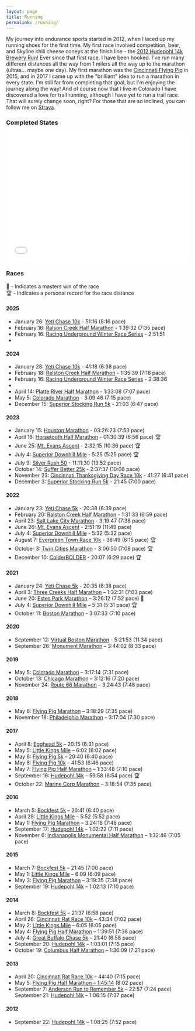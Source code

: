 ```yaml
---
layout: page
title: Running
permalink: /running/
---
```


My journey into endurance sports started in 2012, when I laced up my running shoes for the first time. My first race involved competition, beer, and Skyline chili cheese coneys at the finish line - the <a href="https://hudy14krun.com/">2012 Hudepohl 14k Brewery Run</a>! Ever since that first race, I have been hooked. I've run many different distances all the way from 1 milers all the way up to the marathon (ultras... maybe one day). My first marathon was the <a href="https://flyingpigmarathon.com/">Cincinnati Flying Pig</a> in 2015, and in 2017 I came up with the "brilliant" idea to run a marathon in every state. I'm still far from completing that goal, but I'm enjoying the journey along the way! And of course now that I live in Colorado I have discovered a love for trail running, although I have yet to run a trail race. That will surely change soon, right? For those that are so inclined, you can follow me on <a href="https://www.strava.com/athletes/jdhunt">Strava</a>. 

<h3>Completed States</h3>
<div style="max-width:980px;margin:5px auto 10px auto;font-size:14px;"><div style="position:relative;padding: 0 0 70% 0;height:0;overflow:hidden;"><iframe style="position:absolute;top:0;left:0;width:100%;height:100%;" src="//www.fla-shop.com/visited-states/embed/?st=CO%2CIL%2CMA%2CMN%2CNE%2COH%2COK%2CPA%2CTX%2CUT%2CVA&vc=1ca032&uc=90cfea&hc=40bfa6&bc=ffffff&sl=on" frameborder="0" scrolling="no"></iframe></div>

<h3>Races</h3>
🥇 - Indicates a masters win of the race<br />
🏆 - Indicates a personal record for the race distance

<div id="races-by-year">
    <h4>2025</h4>
    <ul>
        <li>January 26: <a href="https://racingunderground.racetecresults.com/myresults.aspx?uid=16436-654-2-62695">Yeti Chase 10k</a> - 51:16 (8:16 pace)</li>
        <li>February 16: <a href="https://racingunderground.racetecresults.com/myresults.aspx?uid=16436-5128-2-62992">Ralson Creek Half Marathon</a> - 1:39:32 (7:35 pace)</li>
        <li>February 16: <a href="https://racingunderground.racetecresults.com/myresults.aspx?uid=16436-5128-4-62910">Racing Underground Winter Race Series</a> - 2:51:51<li>
    </ul>
    <h4>2024</h4>
    <ul>
        <li>January 28: <a href="https://racingunderground.racetecresults.com/myresults.aspx?uid=16436-633-2-41545">Yeti Chase 10k</a> - 41:18 (6:38 pace)</li>
        <li>February 18: <a href="https://www.racetecresults.com/myresults.aspx?CId=16436&RId=634&EId=2&AId=42077">Ralston Creek Half Marathon</a> - 1:35:39 (7:18 pace)</li>
        <li>February 16: <a href="https://racingunderground.racetecresults.com/myresults.aspx?uid=16436-634-4-42406">Racing Underground Winter Race Series</a> - 2:38:36<li>
        <li>April 14: <a href="https://raceday.enmotive.com/#/events/2024-platte-river-half-marathon-relay/registrants/24e2c721-4ef8-422a-9134-8d509c3ad79c">Platte River Half Marathon</a> - 1:33:08 (7:07 pace)</li>
        <li>May 5: <a href="https://raceday.enmotive.com/#/events/2024-colorado-marathon/registrants/f00771b4-1e83-4f7f-8fbf-46a534cf7b3b">Colorado Marathon</a> - 3:09:46 (7:15 pace)</li>
        <li>December 15: <a href="https://racingunderground.racetecresults.com/myresults.aspx?uid=16436-653-1-62101">Superior Stocking Run 5k</a> - 21:03 (6:47 pace)</li>
    </ul>
    <h4>2023</h4>
    <ul>
        <li>January 15: <a href="https://www.delmopro.com/results-site/houston-marathon-results-details?hou_results_id=248296&hou_results_pid=RU2XC4BD">Houston Marathon</a> - 03:26:23 (7:53 pace)</li>
        <li>April 16: <a href="https://runsignup.com/Race/Results/80252/IndividualResult/dJtf?resultSetId=375155#U18590563">Horsetooth Half Marathon</a> - 01:30:39 (6:56 pace) 🏆</li>
        <li>June 25: <a href="https://racingunderground.racetecresults.com/myresults.aspx?uid=16436-540-2-284095">Mt. Evans Ascent</a> - 2:32:15 (10:36 pace) 🏆</li>
        <li>July 4: <a href="https://my.raceresult.com/251703/results">Superior Downhill Mile</a> - 5:25 (5:25 pace) 🏆</li>
        <li>July 9: <a href="https://www.athlinks.com/event/205238/results/Event/1049558/Course/2359813/Bib/472">Silver Rush 50</a> - 11:11:30 (13:52 pace)</li>
        <li>October 14: <a href="https://my.raceresult.com/266058/">Suffer Better 25k</a> - 2:37:37 (10:08 pace)</li>
        <li>November 23: <a href="https://onlineraceresults.com/race/view_race.php?race_id=77270&re_NO=e.g.%2C+1946&re_FN=Jonathan&re_LN=Hunt&re_CITY=&re_STATE=&re_DIVISION=&submit_action=select_result&race_id=77270#results">Cincinnati Thanksgiving Day Race 10k</a> - 41:27 (6:41 pace)</li>
        <li>December 3: <a href="https://racingunderground.racetecresults.com/myresults.aspx?uid=16436-632-1-41174">Superior Stocking Run 5k</a> - 21:45 (7:00 pace)</li>
    </ul>
    <h4>2022</h4>
    <ul>
        <li>January 23: <a href="https://racingunderground.racetecresults.com/myresults.aspx?uid=16436-535-1-277696">Yeti Chase 5k</a> - 20:38 (6:39 pace)</li>
        <li>February 20: <a href="https://racingunderground.racetecresults.com/myresults.aspx?uid=16436-536-2-278081">Ralston Creek Half Marathon</a> - 1:31:33 (6:59 pace)</li>
        <li>April 23: <a href="https://www.athlinks.com/event/20457/results/Event/1003533/Course/2188967/Bib/924">Salt Lake City Marathon</a> - 3:19:47 (7:38 pace)</li>
        <li>June 26: <a href="https://racingunderground.racetecresults.com/myresults.aspx?uid=16436-540-2-284095">Mt. Evans Ascent</a> - 2:51:19 (11:49 pace)</li>
        <li>July 4: <a href="https://racingunderground.racetecresults.com/myresults.aspx?uid=16436-562-1-286035">Superior Downhill Mile</a> - 5:32 (5:32 pace)</li>
        <li>August 7: <a href="https://racingunderground.racetecresults.com/myresults.aspx?uid=16436-409-2-22021">Evergreen Town Race 10k</a> - 38:49 (6:15 pace) 🏆</li>
        <li>October 3: <a href="https://www.mtecresults.com/runner/show?race=14047&email=1&rid=5073">Twin Cities Marathon</a> - 3:06:50 (7:08 pace) 🏆</li>
        <li>December 10: <a href="https://www.bolderboulder.com/colder-2022-race-results/">ColderBOLDER</a> - 20:07 (6:29 pace) 🏆</li>
    </ul>
    <h4>2021</h4>
    <ul>
        <li>January 24: <a href="https://racingunderground.racetecresults.com/myresults.aspx?uid=16436-470-1-243137">Yeti Chase 5k</a> - 20:35 (6:38 pace)</li>
        <li>April 3: <a href="https://racingunderground.racetecresults.com/myresults.aspx?uid=16436-474-1-244100">Three Creeks Half Marathon</a> – 1:32:31 (7:03 pace)</li>
        <li>June 20: <a href="https://results.sporthive.com/events/6810199152168940800/races/478387/bib/58">Estes Park Marathon</a> – 3:26:12 (7:52 pace) 🥇</li>
        <li>July 4: <a href="https://racingunderground.racetecresults.com/myresults.aspx?uid=16436-492-1-251443">Superior Downhill Mile</a> – 5:31 (5:31 pace) 🏆</li>
        <li>October 11: <a href="https://boston.r.mikatiming.com/2021/?content=detail&fpid=search&pid=search&idp=9TGHS6FF145F2F&lang=EN_CAP&event=R&event_main_group=runner&search%5Bname%5D=Hunt&search%5Bfirstname%5D=Jonathan&search_event=R">Boston Marathon</a> - 3:07:33 (7:10 pace)</li>
    </ul>
    <h4>2020</h4>
    <ul>
        <li>September 12: <a href="https://www.strava.com/activities/4050393715">Virtual Boston Marathon</a> - 5:21:53 (11:34 pace)</li>
        <li>September 26: <a href="https://racingunderground.racetecresults.com/myresults.aspx?uid=16436-449-1-228032">Monument Marathon</a> – 3:44:02 (8:33 pace)</li>
    </ul>
    <h4>2019</h4>
    <ul>
        <li>May 5: <a href="http://results2.xacte.com/#/e/2243/listing/129173?tagcode=346&place=6#place_6th">Colorado Marathon</a> – 3:17:14 (7:31 pace)</li>
        <li>October 13: <a href="https://chicago-history.r.mikatiming.com/2019/?content=detail&fpid=search&pid=search&idp=999999107FA312000022CE73&lang=EN_CAP&event=MAR&lang=EN_CAP&search%5Bname%5D=Hunt&search%5Bfirstname%5D=Jonathan&search_event=MAR">Chicago Marathon</a> – 3:12:16 (7:20 pace)</li>
        <li>November 24: <a href="https://events.hakuapp.com/custom_individual_results/?event_id=f7640ec8cd2f0858b2ad&tag_number=4331">Route 66 Marathon</a> – 3:24:43 (7:48 pace)</li>
    </ul>
    <h4>2018</h4>
    <ul>
        <li>May 6: <a href="https://onlineraceresults.com/event/view_event.php?event_id=22127&submit_action=hop&bib=2221">Flying Pig Marathon</a> – 3:18:29 (7:35 pace)</li>
        <li>November 18: <a href="http://live.xacte.com/templates/philadelphiamarathon.com/for-runners/?id=2209&tagcode=944">Philadelphia Marathon</a> – 3:17:04 (7:30 pace)</li>
    </ul>
    <h4>2017</h4>
    <ul>
        <li>April 8: <a href="https://runsignup.com/Race/Results/42319/IndividualResult/kKZz?resultSetId=76747#U18590563">Egghead 5k</a> – 20:15 (6:31 pace)</li>
        <li>May 5: <a href="https://onlineraceresults.com/race/view_individual.php?make_printable=1&bib_num=47577&race_id=57924&type=result">Little Kings Mile</a> – 6:02 (6:02 pace)</li>
        <li>May 6: <a href="https://onlineraceresults.com/race/view_individual.php?make_printable=1&bib_num=37747&race_id=57927&type=result">Flying Pig 5k</a> – 20:40 (6:40 pace)</li>
        <li>May 6: <a href="https://onlineraceresults.com/race/view_individual.php?make_printable=1&bib_num=29196&race_id=57925&type=result">Flying Pig 10k</a> – 41:53 (6:46 pace)</li>
        <li>May 7: <a href="https://onlineraceresults.com/race/view_individual.php?make_printable=1&bib_num=22619&race_id=57932&type=result">Flying Pig Half Marathon</a> – 1:33:48 (7:10 pace)</li>
        <li>September 16: <a href="https://www.onlineraceresults.com/race/view_individual.php?make_printable=1&bib_num=766&race_id=60170&type=result">Hudepohl 14k</a> – 59:58 (6:54 pace) 🏆</li>
        <li>October 22: <a href="http://results.xacte.com/?id=1896&tagcode=23122">Marine Corp Marathon</a> – 3:18:54 (7:35 pace)</li>
    </ul>
    <h4>2016</h4>
    <ul>
        <li>March 5: <a href="https://onlineraceresults.com/race/view_individual.php?make_printable=1&bib_num=320&race_id=51950&type=result">Bockfest 5k</a> – 20:41 (6:40 pace)</li>
        <li>April 29: <a href="https://www.onlineraceresults.com/race/view_individual.php?make_printable=1&bib_num=46065&race_id=52218&type=result">Little Kings Mile</a> – 5:52 (5:52 pace)</li>
        <li>May 1: <a href="https://www.onlineraceresults.com/race/view_individual.php?make_printable=1&bib_num=1865&race_id=52224&type=result">Flying Pig Marathon</a> – 3:24:18 (7:48 pace)</li>
        <li>September 17: <a href="https://onlineraceresults.com/race/view_individual.php?make_printable=1&bib_num=788&race_id=55004&type=result">Hudepohl 14k</a> – 1:02:22 (7:11 pace)</li>
        <li>November 6: <a href="https://onlineraceresults.com/race/view_individual.php?make_printable=1&bib_num=6356&race_id=56465&type=result">Indianapolis Monumental Half Marathon</a> – 1:32:46 (7:05 pace)</li>
    </ul>
    <h4>2015</h4>
    <ul>
        <li>March 7: <a href="https://onlineraceresults.com/race/view_individual.php?make_printable=1&bib_num=343&race_id=45558&type=result">Bockfest 5k</a> – 21:45 (7:00 pace)</li>
        <li>May 1: <a href="https://onlineraceresults.com/race/view_individual.php?make_printable=1&bib_num=44593&race_id=46543&type=result">Little Kings Mile</a> – 6:09 (6:09 pace)</li>
        <li>May 3: <a href="https://onlineraceresults.com/race/view_race.php?race_id=46020&re_FN=&re_LN=Hunt&re_NO=1934&re_CITY=&re_STATE=&re_DIVISION=&submit_action=select_result&race_id=46020#racetop">Flying Pig Marathon</a> – 3:19:35 (7:38 pace)</li>
        <li>September 19: <a href="https://www.onlineraceresults.com/race/view_individual.php?make_printable=1&bib_num=793&race_id=48907&type=result">Hudepohl 14k</a> – 1:02:13 (7:10 pace)</li>
    </ul>
    <h4>2014</h4>
    <ul>
        <li>March 8: <a href="https://www.onlineraceresults.com/race/view_individual.php?make_printable=1&bib_num=235&race_id=37867&type=result">Bockfest 5k</a> – 21:37 (6:58 pace)</li>
        <li>April 26: <a href="http://www.speedy-feet.com/races/2014/0426/rat-ov.htm">Cincinnati Rat Race 10k</a> – 43:34 (7:02 pace)</li>
        <li>May 2: <a href="https://onlineraceresults.com/race/view_race.php?race_id=39202&submit_action=select_result&re_NO=45838">Little Kings Mile</a> – 6:05 (6:05 pace)</li>
        <li>May 4: <a href="https://onlineraceresults.com/race/view_race.php?race_id=39227&submit_action=select_result&re_NO=11372">Flying Pig Half Marathon</a> – 1:39:51 (7:38 pace)</li>
        <li>July 4: <a href="https://results.rmraces.live/3wayracing/events/2014/the-great-buffalo-chase-5k/16/entrant?share=1">Great Buffalo Chase 5k</a> – 21:40 (6:58 pace)</li>
        <li>September 20: <a href="https://onlineraceresults.com/race/view_individual.php?make_printable=1&bib_num=971&race_id=41590&type=result">Hudepohl 14k</a> – 1:03:01 (7:15 pace)</li>
        <li>October 19: <a href="https://www.mtecresults.com/runner/show?race=2702&rid=14836">Columbus Half Marathon</a> – 1:36:09 (7:21 pace)</li>
    </ul>
    <h4>2013</h4>
    <ul>
        <li>April 20: <a href="http://speedy-feet.com/races/2013/0420/rat10r_ov.htm">Cincinnati Rat Race 10k</a> – 44:40 (7:15 pace)</li>
        <li>May 5: <a href="https://onlineraceresults.com/race/view_race.php?race_id=32008&submit_action=select_result&re_NO=13545">Flying Pig Half Marathon – 1:45:14</a> (8:02 pace)</li>
        <li>September 7: <a href="https://www.strava.com/activities/1182350986">Anderson Run to Remember 5k</a> – 22:57 (7:24 pace)</li>September 21: <a href="https://www.onlineraceresults.com/race/view_individual.php?make_printable=1&bib_num=992&race_id=34044&type=result">Hudepohl 14k</a> – 1:06:15 (7:37 pace)</li>
    </ul>
    <h4>2012</h4>
    <ul>
        <li>September 22: <a href="https://onlineraceresults.com/race/view_individual.php?make_printable=1&bib_num=1471&race_id=28204&type=result">Hudepohl 14k</a> – 1:08:25 (7:52 pace)</li>
    </ul>
</div>